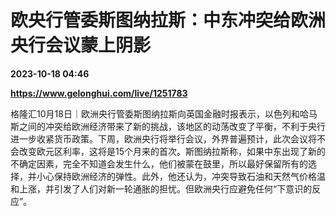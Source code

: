# 欧央行管委斯图纳拉斯：中东冲突给欧洲央行会议蒙上阴影

**2023-10-18 04:46**

**https://www.gelonghui.com/live/1251783**

格隆汇10月18日｜欧洲央行管委斯图纳拉斯向英国金融时报表示，以色列和哈马斯之间的冲突给欧洲经济带来了新的挑战，该地区的动荡改变了平衡，不利于央行进一步收紧货币政策。下周，欧洲央行将举行会议，外界普遍预计，此次会议将不会改变欧元区利率，这将是15个月来的首次。斯图纳拉斯称，如果中东出现了新的不确定因素，完全不知道会发生什么，他们被蒙在鼓里，所以最好保留所有的选择，并小心保持欧洲经济的弹性。此外，他还认为，冲突导致石油和天然气价格温和上涨，并引发了人们对新一轮通胀的担忧。但欧洲央行应避免任何“下意识的反应”。